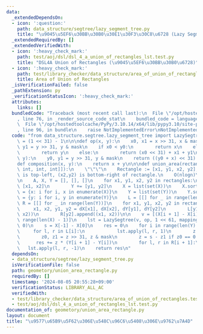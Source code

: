 ```yaml
---
data:
  _extendedDependsOn:
  - icon: ':question:'
    path: data_structure/segtree/lazy_segment_tree.py
    title: "\u9045\u5EF6\u30BB\u30B0\u30E1\u30F3\u30C8\u6728 (Lazy Segment Tree)"
  _extendedRequiredBy: []
  _extendedVerifiedWith:
  - icon: ':heavy_check_mark:'
    path: test/aoj/dsl/dsl_4_a_union_of_rectangles_lst.test.py
    title: "DSL4A Union of Rectangles (\u9045\u5EF6\u30BB\u30B0\u6728)"
  - icon: ':heavy_check_mark:'
    path: test/library_checker/data_structure/area_of_union_of_rectangles.test.py
    title: Area of Union of Rectangles
  _isVerificationFailed: false
  _pathExtension: py
  _verificationStatusIcon: ':heavy_check_mark:'
  attributes:
    links: []
  bundledCode: "Traceback (most recent call last):\n  File \"/opt/hostedtoolcache/PyPy/3.10.14/x64/lib/pypy3.10/site-packages/onlinejudge_verify/documentation/build.py\"\
    , line 76, in _render_source_code_stat\n    bundled_code = language.bundle(\n\
    \  File \"/opt/hostedtoolcache/PyPy/3.10.14/x64/lib/pypy3.10/site-packages/onlinejudge_verify/languages/python.py\"\
    , line 96, in bundle\n    raise NotImplementedError\nNotImplementedError\n"
  code: "from data_structure.segtree.lazy_segment_tree import LazySegtree\n\nmask\
    \ = (1 << 31) - 1\n\n\ndef op(x, y):\n    x0, x1 = x >> 31, x & mask\n    y0,\
    \ y1 = y >> 31, y & mask\n    if x0 < y0:\n        return x\n    elif x0 > y0:\n\
    \        return y\n    else:\n        return (x0 << 31) + x1 + y1\n\n\ndef mapping(x,\
    \ y):\n    y0, y1 = y >> 31, y & mask\n    return ((y0 + x) << 31) + y1\n\n\n\
    def composition(x, y):\n    return x + y\n\n\ndef union_area(rectangles: list[tuple[int,\
    \ int, int, int]]):\n    \"\"\"\n    Rectangle := [x1, y1, x2, y2], where (x1,y1)\
    \ is top-left, (x2,y2) is bottom-right of rectangle.\n    O(nlogn)\n    \"\"\"\
    \n    A, X, Y = [], [], []\n    for x1, y1, x2, y2 in rectangles:\n        X +=\
    \ [x1, x2]\n        Y += [y1, y2]\n    X = list(set(X))\n    X.sort()\n    dX\
    \ = {x: i for i, x in enumerate(X)}\n    Y = list(set(Y))\n    Y.sort()\n    dY\
    \ = {y: i for i, y in enumerate(Y)}\n    L = [[] for _ in range(len(Y))]\n   \
    \ R = [[] for _ in range(len(Y))]\n    for x1, y1, x2, y2 in rectangles:\n   \
    \     x1, x2, y1, y2 = dX[x1], dX[x2], dY[y1], dY[y2]\n        L[y1].append((x1,\
    \ x2))\n        R[y2].append((x1, x2))\n\n    v = [(X[i + 1] - X[i]) for i in\
    \ range(len(X) - 1)]\n    lst = LazySegtree(v, op, 1 << 61, mapping, composition,\
    \ 0)\n    s = X[-1] - X[0]\n    res = 0\n    for i in range(len(Y) - 1):\n   \
    \     for l, r in L[i]:\n            lst.apply(l, r, 1)\n        z = lst.all_prod()\n\
    \        z0, z1 = z >> 31, z & mask\n        z = s - z1 if z0 == 0 else s\n  \
    \      res += z * (Y[i + 1] - Y[i])\n        for l, r in R[i + 1]:\n         \
    \   lst.apply(l, r, -1)\n    return res\n"
  dependsOn:
  - data_structure/segtree/lazy_segment_tree.py
  isVerificationFile: false
  path: geometory/union_area_rectangle.py
  requiredBy: []
  timestamp: '2024-08-05 20:55:28+09:00'
  verificationStatus: LIBRARY_ALL_AC
  verifiedWith:
  - test/library_checker/data_structure/area_of_union_of_rectangles.test.py
  - test/aoj/dsl/dsl_4_a_union_of_rectangles_lst.test.py
documentation_of: geometory/union_area_rectangle.py
layout: document
title: "\u9577\u65B9\u5F62\u306E\u548C\u96C6\u5408\u306E\u9762\u7A4D"
---
```

